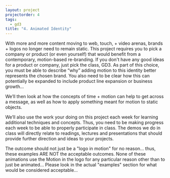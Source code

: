 ```yaml
--- 
layout: project
projectorder: 4
tags: 
  - gd3
title: "4. Animated Identity"
---
```


With more and more content moving to web, touch, + video arenas, brands + logos no longer need to remain static. This project requires you to pick a company or product (or even yourself) that would benefit from a contemporary, motion-based re-branding. If you don't have any good ideas for a product or company, just pick the class, GD3. As part of this choice, you must be able to describe “why” adding motion to this identity better represents the chosen brand. You also need to be clear how this can potentially be expanded to include product line expansion or business growth…

We’ll then look at how the concepts of time + motion can help to get across a message, as well as how to apply something meant for motion to static objects.

We’ll also use the work your doing on this project each week for learning additional techniques and concepts. Thus, you need to be making progress each week to be able to properly participate in class. The demos we do in class will directly relate to readings, lectures and presentations that should provide further direction and ideas to your projects.

The outcome should not just be a "logo in motion" for no reason… thus, these examples ARE NOT the acceptable outcomes. None of these animations use the Motion in the logo for any particular reason other than to just be animated… Please look in the actual "examples" section for what would be considered acceptable…

